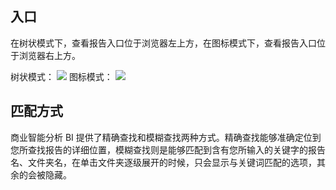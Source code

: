 ## 入口
在树状模式下，查看报告入口位于浏览器左上方，在图标模式下，查看报告入口位于浏览器右上方。

树状模式：
![](https://main.qcloudimg.com/raw/4de9547c0633e6858ec327084ba57343.png)
图标模式：
![](https://main.qcloudimg.com/raw/4611e81aa27266e3752cc317bb290a20.png)

## 匹配方式
商业智能分析 BI 提供了精确查找和模糊查找两种方式。精确查找能够准确定位到您所查找报告的详细位置，模糊查找则是能够匹配到含有您所输入的关键字的报告名、文件夹名，在单击文件夹逐级展开的时候，只会显示与关键词匹配的选项，其余的会被隐藏。
